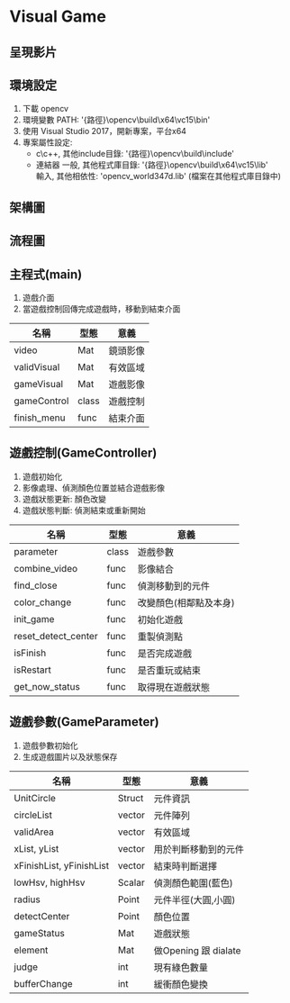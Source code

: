 # Visual Game

## 呈現影片

## 環境設定
1. 下載 opencv  
2. 環境變數 PATH: '{路徑}\opencv\build\x64\vc15\bin'
3. 使用 Visual Studio 2017，開新專案，平台x64
4. 專案屬性設定:   
	* c\c++, 其他include目錄: '{路徑}\opencv\build\include'  
	* 連結器
	 一般, 其他程式庫目錄: '{路徑}\opencv\build\x64\vc15\lib'  
	 輸入, 其他相依性: 'opencv_world347d.lib' (檔案在其他程式庫目錄中)

## 架構圖

## 流程圖

## 主程式(main)  
1. 遊戲介面
2. 當遊戲控制回傳完成遊戲時，移動到結束介面 

| 名稱 | 型態 | 意義 |
| ---- | ---- | ---------------  
| video | Mat | 鏡頭影像                   
| validVisual | Mat | 有效區域  
| gameVisual | Mat | 遊戲影像  
| gameControl | class | 遊戲控制
| finish_menu | func | 結束介面


## 遊戲控制(GameController)  
1. 遊戲初始化
2. 影像處理、偵測顏色位置並結合遊戲影像
3. 遊戲狀態更新: 顏色改變
4. 遊戲狀態判斷: 偵測結束或重新開始

| 名稱 | 型態 | 意義 |
| ---- | ---- | ---------------  
| parameter | class | 遊戲參數
| combine_video | func | 影像結合                 
| find_close | func | 偵測移動到的元件
| color_change | func | 改變顏色(相鄰點及本身)
| init_game | func | 初始化遊戲
| reset_detect_center | func | 重製偵測點
| isFinish | func | 是否完成遊戲
| isRestart | func | 是否重玩或結束
| get_now_status | func | 取得現在遊戲狀態


## 遊戲參數(GameParameter)  
1. 遊戲參數初始化
2. 生成遊戲圖片以及狀態保存


| 名稱 | 型態 | 意義 |
| ---- | ---- | ---------------  
| UnitCircle | Struct | 元件資訊                  
| circleList | vector | 元件陣列                
| validArea | vector | 有效區域
| xList, yList | vector | 用於判斷移動到的元件
| xFinishList, yFinishList | vector | 結束時判斷選擇
| lowHsv, highHsv | Scalar | 偵測顏色範圍(藍色)
| radius | Point | 元件半徑(大圓,小圓)
| detectCenter | Point | 顏色位置
| gameStatus | Mat | 遊戲狀態
| element | Mat | 做Opening 跟 dialate
| judge | int | 現有綠色數量
| bufferChange | int | 緩衝顏色變換